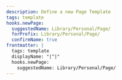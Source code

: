 ```yaml
---
description: Define a new Page Template
tags: template
hooks.newPage:
  suggestedName: Library/Personal/Page/
  forPrefix: Library/Personal/Page/
  confirmName: true
frontmatter: |
  tags: template
  displayName: "|^|"
  hooks.newPage:
    suggestedName: Library/Personal/Page/
---
```


